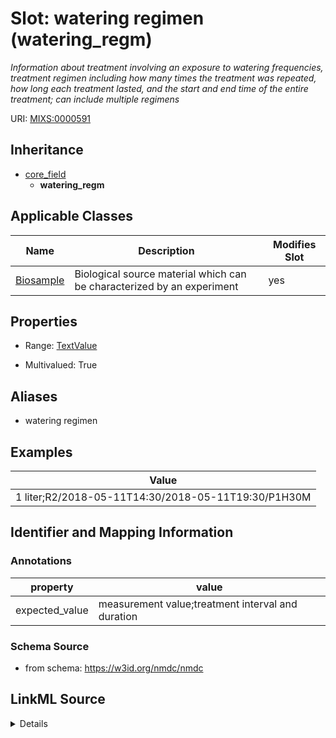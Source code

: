 # Slot: watering regimen (watering_regm)


_Information about treatment involving an exposure to watering frequencies, treatment regimen including how many times the treatment was repeated, how long each treatment lasted, and the start and end time of the entire treatment; can include multiple regimens_



URI: [MIXS:0000591](https://w3id.org/mixs/0000591)




## Inheritance

* [core_field](core_field.md)
    * **watering_regm**





## Applicable Classes

| Name | Description | Modifies Slot |
| --- | --- | --- |
[Biosample](Biosample.md) | Biological source material which can be characterized by an experiment |  yes  |







## Properties

* Range: [TextValue](TextValue.md)

* Multivalued: True



## Aliases


* watering regimen




## Examples

| Value |
| --- |
| 1 liter;R2/2018-05-11T14:30/2018-05-11T19:30/P1H30M |

## Identifier and Mapping Information





### Annotations

| property | value |
| --- | --- |
| expected_value | measurement value;treatment interval and duration || preferred_unit | milliliter, liter || occurrence | m |



### Schema Source


* from schema: https://w3id.org/nmdc/nmdc




## LinkML Source

<details>
```yaml
name: watering_regm
annotations:
  expected_value:
    tag: expected_value
    value: measurement value;treatment interval and duration
  preferred_unit:
    tag: preferred_unit
    value: milliliter, liter
  occurrence:
    tag: occurrence
    value: m
description: Information about treatment involving an exposure to watering frequencies,
  treatment regimen including how many times the treatment was repeated, how long
  each treatment lasted, and the start and end time of the entire treatment; can include
  multiple regimens
title: watering regimen
examples:
- value: 1 liter;R2/2018-05-11T14:30/2018-05-11T19:30/P1H30M
from_schema: https://w3id.org/nmdc/nmdc
aliases:
- watering regimen
rank: 1000
is_a: core field
string_serialization: '{float} {unit};{Rn/start_time/end_time/duration}'
slot_uri: MIXS:0000591
multivalued: true
alias: watering_regm
domain_of:
- Biosample
range: TextValue

```
</details>